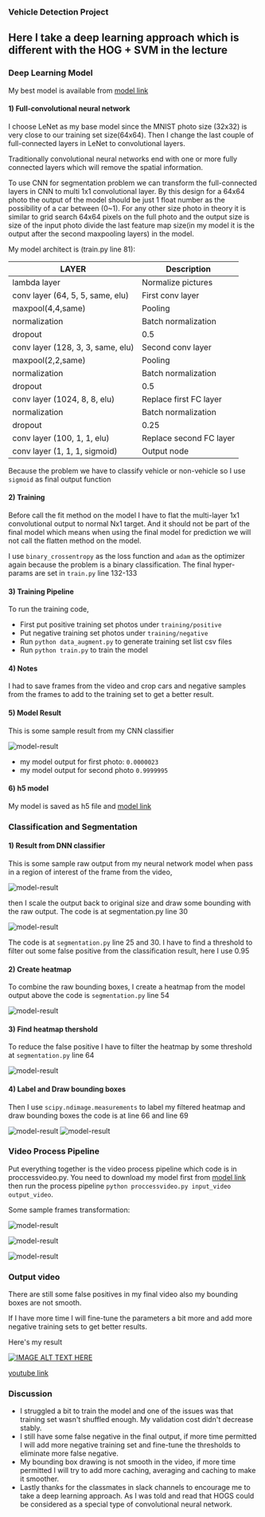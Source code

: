 ### Vehicle Detection Project ###

## **Here I take a deep learning approach which is different with the HOG + SVM in the lecture** ##

[//]: # (Image References)
[image1]: output_images/cnn_output.png
[image2]: output_images/raw_feature_map.png
[image3]: output_images/raw_bb_1.png
[image4]: output_images/raw_hm_1.png
[image5]: output_images/filtered_hm_1.png
[image6]: output_images/labels_map.png
[image7]: output_images/labeled_hm.png
[image8]: output_images/draw_label.png
[image9]: output_images/full_proccess_1.png
[image10]: output_images/full_process_2.png
[image11]: output_images/full_process_3.png


### Deep Learning Model

My best model is available from [model link](https://benk-carnd-public.s3-us-west-2.amazonaws.com/car_model.h5)

#### 1) Full-convolutional neural network
I choose LeNet as my base model since the MNIST photo size (32x32) is very close to our training set size(64x64). Then I change the last couple of full-connected layers in LeNet to convolutional layers.

Traditionally convolutional neural networks end with one or more fully connected layers which will remove the spatial information.

To use CNN for segmentation problem we can transform the full-connected layers in CNN to multi 1x1 convolutional layer. By this design for a 64x64 photo the output of the model should be just 1 float number as the possibility of a car between (0~1). For any other size photo in theory it is similar to grid search 64x64 pixels on the full photo and the output size is size of the input photo divide the last feature map size(in my model it is the output after the second maxpooling layers) in the model.

 My model architect is (train.py line 81):

| LAYER | Description|
| ----- | ---------- |
| lambda layer| Normalize pictures|
| conv layer (64, 5, 5, same, elu)| First conv layer|
| maxpool(4,4,same)| Pooling|
| normalization| Batch normalization|
| dropout| 0.5 |
| conv layer (128, 3, 3, same, elu)|Second conv layer|
| maxpool(2,2,same)|Pooling|
|normalization| Batch normalization|
| dropout| 0.5|
| conv layer (1024, 8, 8, elu)| Replace first FC layer|
|normalization| Batch normalization|
| dropout| 0.25|
| conv layer (100, 1, 1, elu)| Replace second FC layer|
| conv layer (1, 1, 1, sigmoid)|Output node|

Because the problem we have to classify vehicle or non-vehicle so I use `sigmoid` as final output function

#### 2) Training
Before call the fit method on the model I have to flat the multi-layer 1x1 convolutional output to normal Nx1 target. And it should not be part of the final model which means when using the final model for prediction we will not call the flatten method on the model.

I use `binary_crossentropy` as the loss function and `adam` as the optimizer again because the problem is a binary classification. The final hyper-params are set in `train.py` line 132-133

#### 3) Training Pipeline
To run the training code,
* First put positive training set photos under `training/positive`
* Put negative training set photos under `training/negative`
* Run `python data_augment.py` to generate training set list csv files
* Run `python train.py` to train the model

#### 4) Notes
I had to save frames from the video and crop cars and negative samples from the frames to add to the training set to get a better result.

#### 5) Model Result
This is some sample result from my CNN classifier

![model-result][image1]

* my model output for first photo: `0.0000023`
* my model output for second photo `0.9999995`

#### 6) h5 model

My model is saved as h5 file and [model link](https://benk-carnd-public.s3-us-west-2.amazonaws.com/car_model.h5)


### Classification and Segmentation

#### 1) Result from DNN classifier
This is some sample raw output from my neural network model when pass in a region of interest of the frame from the video,

![model-result][image2]

then I scale the output back to original size and draw some bounding with the raw output. The code is at segmentation.py line 30

![model-result][image3]

The code is at `segmentation.py` line 25 and 30. I have to find a threshold to filter out some false positive from the classification result, here I use 0.95

#### 2) Create heatmap
To combine the raw bounding boxes, I create a heatmap from the model output above the code is `segmentation.py` line 54

![model-result][image4]

#### 3) Find heatmap thershold
To reduce the false positive I have to filter the heatmap by some threshold at `segmentation.py` line 64

![model-result][image5]

#### 4) Label and Draw bounding boxes
Then I use `scipy.ndimage.measurements` to label my filtered heatmap and draw bounding boxes the code is at line 66 and line 69

![model-result][image7]
![model-result][image8]

### Video Process Pipeline
Put everything together is the video process pipeline which code is in proccessvideo.py. You need to download my model first from [model link](https://benk-carnd-public.s3-us-west-2.amazonaws.com/car_model.h5)
 then run the process pipeline `python proccessvideo.py input_video output_video`.

 Some sample frames transformation:

![model-result][image9]

![model-result][image10]

![model-result][image11]

### Output video
There are still some false positives in my final video also my bounding boxes are not smooth.

If I have more time I will fine-tune the parameters a bit more and add more negative training sets to get better results.

Here's my result

[![IMAGE ALT TEXT HERE](https://img.youtube.com/vi/_jriDJ8PmjU/0.jpg)](https://www.youtube.com/watch?v=_jriDJ8PmjU)

[youtube link](https://youtu.be/_jriDJ8PmjU)

### Discussion

* I struggled a bit to train the model and one of the issues was that training set wasn't shuffled enough. My validation cost didn't decrease stably.
* I still have some false negative in the final output, if more time permitted I will add more negative training set and fine-tune the thresholds to eliminate more false negative.
* My bounding box drawing is not smooth in the video, if more time permitted I will try to add more caching, averaging and caching to make it smoother.
* Lastly thanks for the classmates in slack channels to encourage me to take a deep learning approach. As I was told and read that HOGS could be considered as a special type of convolutional neural network.
